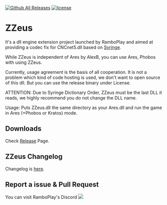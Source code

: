 [![Github All Releases](https://img.shields.io/github/downloads/RamboPlayCom/ZZeus/total.svg)](https://github.com/RamboPlayCom/ZZeus/releases)
[![license](https://img.shields.io/github/license/RamboPlayCom/ZZeus.svg)](https://github.com/RamboPlayCom/ZZeus/blob/main/LICENSE)

# ZZeus
It's a dll engine extension project launched by RamboPlay and aimed at providing a codec fix for CNCnet5.dll based on [Syringe](https://github.com/Ares-Developers/Syringe).

While ZZeus is independent of Ares by AlexB, you can use Ares, Phobos with using ZZeus.

Currently, usage agreement is the basis of all cooperation. It is not a problem which kind of code hosting is used, we don't want to open source of this dll. But you can use the release binary under License.

ATTENTION: Due to Syringe Dictionary Order, ZZeus must be the last DLL it reads, we highly recommend you do not change the DLL name.

Usage: Puts ZZeus.dll the same directory as your Ares.dll and run the game in Ares (+Phobos or Kratos) mode.

Downloads
---------

Check [Release](https://github.com/RamboPlayCom/ZZeus/releases/tag/Release) Page.

ZZeus Changelog
---------

Changelog is [here](https://ra2.com/information/1067548396652408832).


Report a issue & Pull Request
---------

You can visit RamboPlay's Discord
[![](https://img.shields.io/discord/956480822716805121?label=Discord)](https://discord.gg/BycDwdFw5X)  
